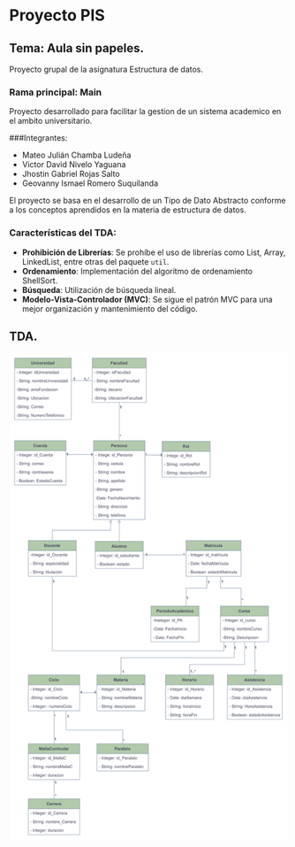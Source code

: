 # Proyecto PIS
## Tema: Aula sin papeles.
Proyecto grupal de la asignatura Estructura de datos.
### Rama principal: Main
Proyecto desarrollado para facilitar la gestion de un sistema academico en el ambito universitario.

###Integrantes:

- Mateo Julián Chamba Ludeña
- Victor David Nivelo Yaguana
- Jhostin Gabriel Rojas Salto
- Geovanny Ismael Romero Suquilanda

El proyecto se basa en el desarrollo de un Tipo de Dato Abstracto conforme a los conceptos aprendidos en la materia de estructura de datos.

### Características del TDA:
- **Prohibición de Librerías**: Se prohíbe el uso de librerías como List, Array, LinkedList, entre otras del paquete `util`.
- **Ordenamiento**: Implementación del algoritmo de ordenamiento ShellSort.
- **Búsqueda**: Utilización de búsqueda lineal.
- **Modelo-Vista-Controlador (MVC)**: Se sigue el patrón MVC para una mejor organización y mantenimiento del código.

## TDA.

![This is an image](https://raw.githubusercontent.com/VictorNivelo/ProyectoEstructuraPis/Victor-Nivelo/Estructura-TDA-Pis.png)
